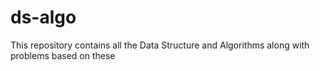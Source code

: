 # ds-algo
This repository contains all the Data Structure and Algorithms along with problems based on these
